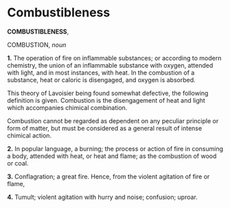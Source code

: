 # Combustibleness

**COMBUSTIBLENESS**,

COMBUSTION, _noun_

**1.** The operation of fire on inflammable substances; or according to modern chemistry, the union of an inflammable substance with oxygen, attended with light, and in most instances, with heat. In the combustion of a substance, heat or caloric is disengaged, and oxygen is absorbed.

This theory of Lavoisier being found somewhat defective, the following definition is given. Combustion is the disengagement of heat and light which accompanies chimical combination.

Combustion cannot be regarded as dependent on any peculiar principle or form of matter, but must be considered as a general result of intense chimical action.

**2.** In popular language, a burning; the process or action of fire in consuming a body, attended with heat, or heat and flame; as the combustion of wood or coal.

**3.** Conflagration; a great fire. Hence, from the violent agitation of fire or flame,

**4.** Tumult; violent agitation with hurry and noise; confusion; uproar.